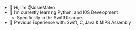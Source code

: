 - 🌊 Hi, I’m @JosieMateo
- 🐋 I’m currently learning Python, and IOS Development
    - Specifically in the SwiftUI scope.
- 🦈 Previous Experience with: Swift, C, Java & MIPS Assembly


<!---
josiemateo99/josiemateo99 is a ✨ special ✨ repository because its `README.md` (this file) appears on your GitHub profile.
You can click the Preview link to take a look at your changes.
--->
